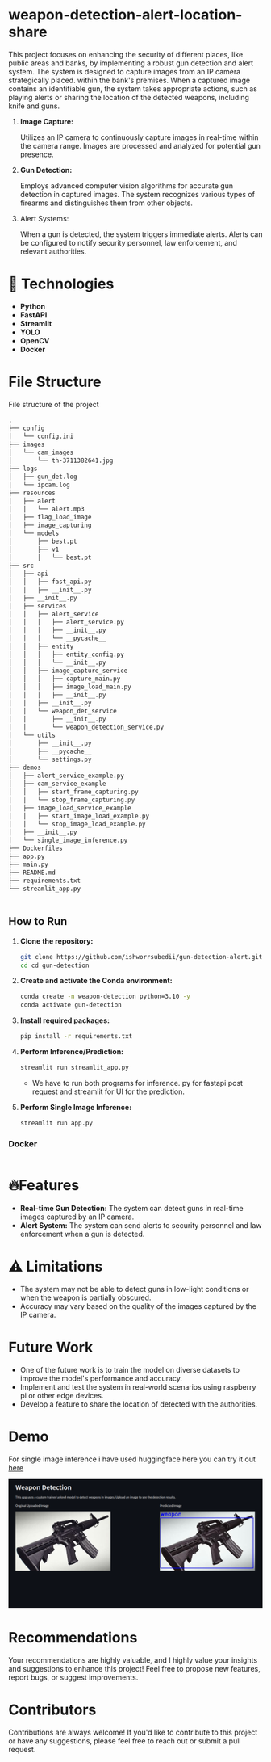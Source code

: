 # weapon-detection-alert-location-share

This project focuses on enhancing the security of different places, like public areas and banks, by implementing a
robust gun detection and alert system. The system is designed to capture images from an IP camera strategically placed.
within the bank's premises. When a captured image contains an identifiable gun, the system takes
appropriate actions, such as playing alerts or sharing the location of the detected weapons, including knife and guns.

1. **Image Capture:**

   Utilizes an IP camera to continuously capture images in real-time within the camera range. Images are processed and
   analyzed for potential gun presence.

2. **Gun Detection:**

   Employs advanced computer vision algorithms for accurate gun detection in captured images.
   The system recognizes various types of firearms and distinguishes them from other objects.

3. Alert Systems:

   When a gun is detected, the system triggers immediate alerts.
   Alerts can be configured to notify security personnel, law enforcement, and relevant authorities.

# 🚀 Technologies

- **Python**
- **FastAPI**
- **Streamlit**
- **YOLO**
- **OpenCV**
- **Docker**

# File Structure

File structure of the project

```angular2html
.
├── config
│   └── config.ini
├── images
│   └── cam_images
│       └── th-3711382641.jpg
├── logs
│   ├── gun_det.log
│   └── ipcam.log
├── resources
│   ├── alert
│   │   └── alert.mp3
│   ├── flag_load_image
│   ├── image_capturing
│   └── models
│       ├── best.pt
│       ├── v1
│       │   └── best.pt
├── src
│   ├── api
│   │   ├── fast_api.py
│   │   ├── __init__.py
│   ├── __init__.py
│   ├── services
│   │   ├── alert_service
│   │   │   ├── alert_service.py
│   │   │   ├── __init__.py
│   │   │   └── __pycache__
│   │   ├── entity
│   │   │   ├── entity_config.py
│   │   │   └── __init__.py
│   │   ├── image_capture_service
│   │   │   ├── capture_main.py
│   │   │   ├── image_load_main.py
│   │   │   ├── __init__.py
│   │   ├── __init__.py
│   │   └── weapon_det_service
│   │       ├── __init__.py
│   │       └── weapon_detection_service.py
│   └── utils
│       ├── __init__.py
│       ├── __pycache__
│       └── settings.py
├── demos
│   ├── alert_service_example.py
│   ├── cam_service_example
│   │   ├── start_frame_capturing.py
│   │   └── stop_frame_capturing.py
│   ├── image_load_service_example
│   │   ├── start_image_load_example.py
│   │   └── stop_image_load_example.py
│   ├── __init__.py
│   └── single_image_inference.py
├── Dockerfiles
├── app.py
├── main.py
├── README.md
├── requirements.txt
└── streamlit_app.py


```

## How to Run

1. **Clone the repository:**
    ```bash
    git clone https://github.com/ishworrsubedii/gun-detection-alert.git
    cd cd gun-detection
    ```

2. **Create and activate the Conda environment:**
    ```bash
    conda create -n weapon-detection python=3.10 -y
    conda activate gun-detection
    ```

3. **Install required packages:**
    ```bash
    pip install -r requirements.txt
    ```

4. **Perform Inference/Prediction:**
    ```bash
    streamlit run streamlit_app.py
    ```

    - We have to run both programs for inference. py for fastapi post request and streamlit for UI for the prediction.
5. **Perform Single Image Inference:**
    ```bash
    streamlit run app.py
    ```

### Docker

```commandline
```

# 🔥Features

- **Real-time Gun Detection:** The system can detect guns in real-time images captured by an IP camera.
- **Alert System:** The system can send alerts to security personnel and law enforcement when a gun is detected.

# ⚠️ Limitations

- The system may not be able to detect guns in low-light conditions or when the weapon is partially obscured.
- Accuracy may vary based on the quality of the images captured by the IP camera.

# Future Work

- One of the future work is to train the model on diverse datasets to improve the model's performance and accuracy.
- Implement and test the system in real-world scenarios using raspberry pi or other edge devices.
- Develop a feature to share the location of detected with the authorities.

# Demo

For single image inference i have used huggingface here you can try it
out [here](https://huggingface.co/spaces/ishworrsubedii/weapon-detection)

![img.png](img.png)

# Recommendations

Your recommendations are highly valuable, and I highly value your insights and suggestions to enhance this project! Feel
free to propose new features, report bugs, or suggest improvements.

# Contributors

Contributions are always welcome! If you'd like to contribute to this project or have any suggestions, please feel free
to reach out or submit a pull request.